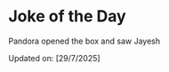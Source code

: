 # Joke of the Day

<!-- #joke -->
Pandora opened the box and saw Jayesh

Updated on: [29/7/2025]
<!-- #jokeEnd -->